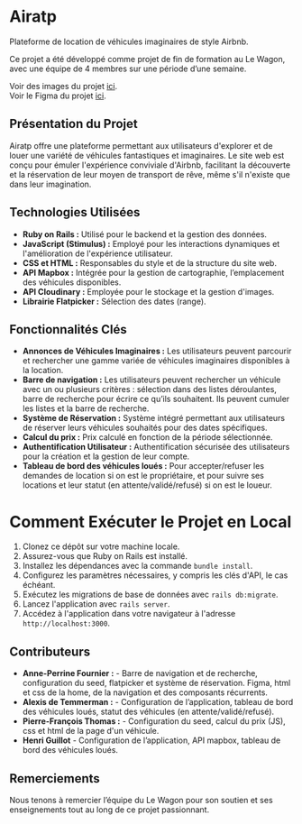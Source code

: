 # Airatp

Plateforme de location de véhicules imaginaires de style Airbnb.

Ce projet a été développé comme projet de fin de formation au Le Wagon, avec une équipe de 4 membres sur une période d’une semaine.

Voir des images du projet [ici](https://troopl.com/anneperrinefournier/airatp).<br>
Voir le Figma du projet [ici](https://www.figma.com/file/CQilVg34ytKE5z9XZmLHUn/Airatp?type=design&node-id=9%3A34&mode=design&t=U102RpP9mPlywplD-1).

## Présentation du Projet

Airatp offre une plateforme permettant aux utilisateurs d'explorer et de louer une variété de véhicules fantastiques et imaginaires. Le site web est conçu pour émuler l'expérience conviviale d'Airbnb, facilitant la découverte et la réservation de leur moyen de transport de rêve, même s'il n'existe que dans leur imagination.

## Technologies Utilisées

- **Ruby on Rails :** Utilisé pour le backend et la gestion des données.
- **JavaScript (Stimulus) :** Employé pour les interactions dynamiques et l'amélioration de l'expérience utilisateur.
- **CSS et HTML :** Responsables du style et de la structure du site web.
- **API Mapbox :** Intégrée pour la gestion de cartographie, l’emplacement des véhicules disponibles.
- **API Cloudinary :** Employée pour le stockage et la gestion d'images.
- **Librairie Flatpicker :** Sélection des dates (range).

## Fonctionnalités Clés

- **Annonces de Véhicules Imaginaires :** Les utilisateurs peuvent parcourir et rechercher une gamme variée de véhicules imaginaires disponibles à la location.
- **Barre de navigation :** Les utilisateurs peuvent rechercher un véhicule avec un ou plusieurs critères : sélection dans des listes déroulantes, barre de recherche pour écrire ce qu’ils souhaitent. Ils peuvent cumuler les listes et la barre de recherche.
- **Système de Réservation :** Système intégré permettant aux utilisateurs de réserver leurs véhicules souhaités pour des dates spécifiques.
- **Calcul du prix :** Prix calculé en fonction de la période sélectionnée.
- **Authentification Utilisateur :** Authentification sécurisée des utilisateurs pour la création et la gestion de leur compte.
- **Tableau de bord des véhicules loués :** Pour accepter/refuser les demandes de location si on est le propriétaire, et pour suivre ses locations et leur statut (en attente/validé/refusé) si on est le loueur.

# Comment Exécuter le Projet en Local

1. Clonez ce dépôt sur votre machine locale.
2. Assurez-vous que Ruby on Rails est installé.
3. Installez les dépendances avec la commande `bundle install`.
4. Configurez les paramètres nécessaires, y compris les clés d'API, le cas échéant.
5. Exécutez les migrations de base de données avec `rails db:migrate`.
6. Lancez l'application avec `rails server`.
7. Accédez à l'application dans votre navigateur à l'adresse `http://localhost:3000`.

## Contributeurs

- **Anne-Perrine Fournier :** - Barre de navigation et de recherche, configuration du seed, flatpicker et système de réservation. Figma, html et css de la home, de la navigation et des composants récurrents.
- **Alexis de Temmerman :** - Configuration de l’application, tableau de bord des véhicules loués, statut des véhicules (en attente/validé/refusé).
- **Pierre-François Thomas :** - Configuration du seed, calcul du prix (JS), css et html de la page d'un véhicule.
- **Henri Guillot** - Configuration de l’application, API mapbox, tableau de bord des véhicules loués.

## Remerciements

Nous tenons à remercier l’équipe du Le Wagon pour son soutien et ses enseignements tout au long de ce projet passionnant.
